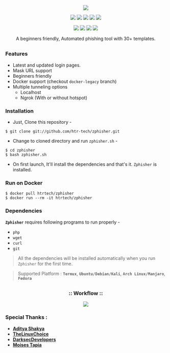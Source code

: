 <!-- Zphisher -->

<p align="center">
  <img src=".imgs/logo.png">
</p>

<p align="center">
  <img src="https://img.shields.io/badge/Version-2.1-green?style=for-the-badge">
  <img src="https://img.shields.io/github/license/htr-tech/zphisher?style=for-the-badge">
  <img src="https://img.shields.io/github/stars/htr-tech/zphisher?style=for-the-badge">
  <img src="https://img.shields.io/github/issues/htr-tech/zphisher?color=red&style=for-the-badge">
  <img src="https://img.shields.io/github/forks/htr-tech/zphisher?color=teal&style=for-the-badge">
</p>

<p align="center">
  <img src="https://img.shields.io/badge/Author-HTR--Tech-cyan?style=flat-square">
  <img src="https://img.shields.io/badge/Open%20Source-Yes-cyan?style=flat-square">
  <img src="https://img.shields.io/badge/MADE%20IN-BANGLADESH-green?colorA=%23ff0000&colorB=%23017e40&style=flat-square">
  <img src="https://img.shields.io/badge/Written%20In-Bash-cyan?style=flat-square">
</p>

<p align="center">A beginners friendly, Automated phishing tool with 30+ templates.</p>

##

### Features

- Latest and updated login pages.
- Mask URL support 
- Beginners friendly
- Docker support (checkout `docker-legacy` branch)
- Multiple tunneling options
  - Localhost
  - Ngrok (With or without hotspot)


### Installation

- Just, Clone this repository -
```
$ git clone git://github.com/htr-tech/zphisher.git
```

- Change to cloned directory and run `zphisher.sh` -
```
$ cd zphisher
$ bash zphisher.sh
```

- On first launch, It'll install the dependencies and that's it. `Zphisher` is installed.

### Run on Docker
```
$ docker pull htrtech/zphisher
$ docker run --rm -it htrtech/zphisher
```

### Dependencies

**`Zphisher`** requires following programs to run properly - 
- `php`
- `wget`
- `curl`
- `git`

> All the dependencies will be installed automatically when you run `Zphisher` for the first time.

> Supported Platform : **`Termux`**, **`Ubuntu/Debian/Kali`**, **`Arch Linux/Manjaro`**, **`Fedora`**

##

<h3 align="center">
:: Workflow ::
</h3>
<p align="center">
<img src=".imgs/wf.gif"/>
</p>

### Special Thanks :

- [**Aditya Shakya**](https://github.com/adi1090x)
- [**TheLinuxChoice**](https://twitter.com/linux_choice)
- [**DarksecDevelopers**](https://github.com/DarksecDevelopers)
- [**Moises Tapia**](https://github.com/MoisesTapia)
